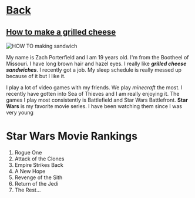# [Back](../README.md)

## [How to make a grilled cheese](https://www.reddit.com/r/grilledcheese/wiki/index#wiki_we_recommend_putting_stove.2Fgriddle.2Fgrill_on_low_heat._this_ensures_a_more_even_cook.2C_is_less_likely_to_burn_the_bread.2C_and_most_importantly.2C_melts_the_cheese_more._a_nice_golden_brown_color_is_the_classic_doneness_for_the_bread._once_the_bottom_slice_is_that_color.2C_it.27s_the_right_time_to_flip_it._for_beginners.2C_that_will_likely_be_around_2-3_minutes_on_low_heat._cut_it_diagonally._just_do_it.)
![HOW TO making sandwich](https://i.redd.it/3fqmdtxo2ku61.jpg)


My name is Zach Porterfield and I am 19 years old. I'm from the Bootheel of Missouri. I have long brown hair and hazel eyes. I really like ***grilled cheese sandwiches***. I recently got a job. My sleep schedule is really messed up because of it but I like it. 

I play a lot of video games with my friends. We play *minecraft* the most. I recently have gotten into Sea of Thieves and I am really enjoying it. The games I play most consistently is Battlefield and Star Wars Battlefront. **Star Wars** is my favorite movie series. I have been watching them since I was very young


# Star Wars Movie Rankings
1. Rogue One
2. Attack of the Clones
3. Empire Strikes Back
4. A New Hope
5. Revenge of the Sith
6. Return of the Jedi
7. The Rest... 

